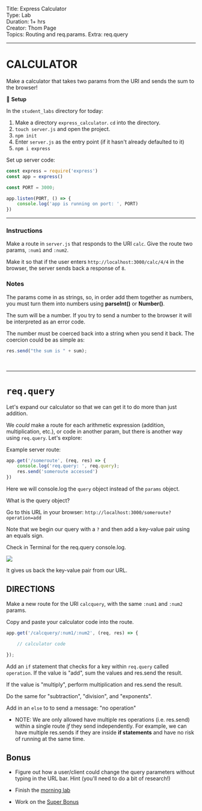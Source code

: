 
Title: Express Calculator<br>
Type: Lab<br>
Duration: 1+ hrs<br>
Creator: Thom Page<br>
Topics: Routing and req.params. Extra: req.query<br>
<hr>

# CALCULATOR

Make a calculator that takes two params from the URI and sends the sum to the browser!

&#x1F535; **Setup**

In the `student_labs` directory for today:

1. Make a directory `express_calculator`. `cd` into the directory.
1. `touch server.js` and open the project.
1. `npm init`
1. Enter `server.js` as the entry point (if it hasn't already defaulted to it)
1. `npm i express`

Set up server code:

```javascript
const express = require('express')
const app = express()

const PORT = 3000;

app.listen(PORT, () => {
    console.log('app is running on port: ', PORT)
})
```

<hr>


### Instructions

Make a route in `server.js` that responds to the URI `calc`. Give the route two params, `:num1` and `:num2`.

Make it so that if the user enters `http://localhost:3000/calc/4/4` in the browser, the server sends back a response of `8`.


### Notes

The params come in as strings, so, in order add them together as numbers, you must turn them into numbers using **parseInt()** or **Number()**.

The sum will be a number. If you try to send a number to the browser it will be interpreted as an error code.

The number must be coerced back into a string when you send it back. The coercion could be as simple as:

```javascript
res.send("the sum is " + sum);
```

<br>
<hr>

# `req.query`

Let's expand our calculator so that we can get it to do more than just addition.

We _could_ make a route for each arithmetic expression (addition, multiplication, etc.), or code in another param, but there is another way using `req.query`. Let's explore:

Example server route:

```javascript
app.get('/someroute', (req, res) => {
    console.log('req.query: ', req.query);
    res.send('someroute accessed')
})
```

Here we will console.log the `query` object instead of the `params` object.

What is the query object?

Go to this URL in your browser: `http://localhost:3000/someroute?operation=add`

Note that we begin our query with a `?` and then add a key-value pair using an equals sign.

Check in Terminal for the req.query console.log.

![](https://i.imgur.com/2fUOyHZ.png)

It gives us back the key-value pair from our URL.

## DIRECTIONS

Make a new route for the URI `calcquery`, with the same `:num1` and `:num2` params.

Copy and paste your calculator code into the route.

```javascript
app.get('/calcquery/:num1/:num2', (req, res) => {

    // calculator code

});
```

Add an `if` statement that checks for a key within `req.query` called `operation`. If the value is "add", sum the values and res.send the result.

If the value is "multiply", perform multiplication and res.send the result.

Do the same for "subtraction", "division", and "exponents".

Add in an `else` to to send a message: "no operation"

* NOTE: We are only allowed have multiple res operations (i.e. res.send) within a single route _if_ they send independently. For example, we can have multiple res.sends if they are inside **if statements** and have no risk of running at the same time.

## Bonus

- Figure out how a user/client could change the query parameters without typing in the URL bar. Hint (you'll need to do a bit of research!)

- Finish the [morning lab](../morning_lab)
- Work on the [Super Bonus](../SUPER_BONUS)
